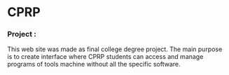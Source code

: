 # CPRP
### Project :

This web site was made as final college degree project. The main purpose is to create interface where CPRP students can access and manage programs of tools machine without all the specific software.
